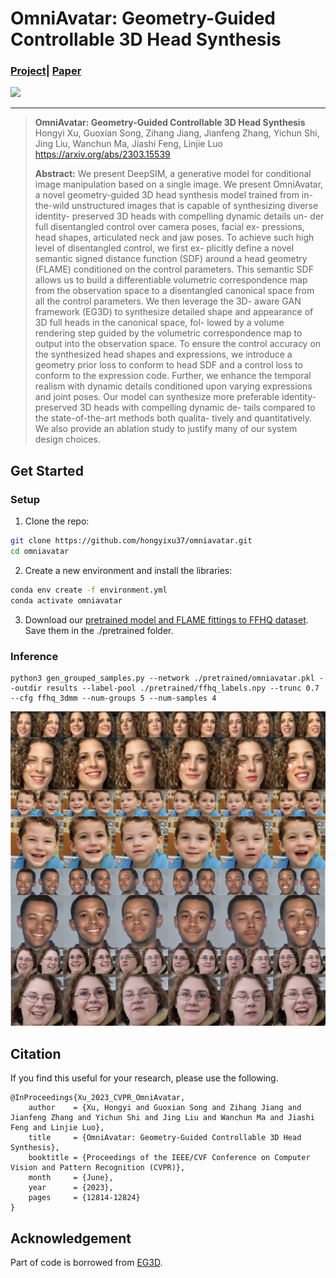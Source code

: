 # OmniAvatar: Geometry-Guided Controllable 3D Head Synthesis
### [Project](https://hongyixu37.github.io/omniavatar/)| [Paper](https://arxiv.org/abs/2303.15539) <br>

![](imgs/intro.gif)

___

> **OmniAvatar: Geometry-Guided Controllable 3D Head Synthesis**<br>
> Hongyi Xu, Guoxian Song, Zihang Jiang, Jianfeng Zhang, Yichun Shi, Jing Liu, Wanchun Ma, Jiashi Feng, Linjie Luo<br>
> https://arxiv.org/abs/2303.15539 <br>
>
>**Abstract:** We present DeepSIM, a generative model for conditional image manipulation based on a single image.
We present OmniAvatar, a novel geometry-guided 3D head synthesis model trained from in-the-wild unstructured images that is capable of synthesizing diverse identity- preserved 3D heads with compelling dynamic details un- der full disentangled control over camera poses, facial ex- pressions, head shapes, articulated neck and jaw poses. To achieve such high level of disentangled control, we first ex- plicitly define a novel semantic signed distance function (SDF) around a head geometry (FLAME) conditioned on the control parameters. This semantic SDF allows us to build a differentiable volumetric correspondence map from the observation space to a disentangled canonical space from all the control parameters. We then leverage the 3D- aware GAN framework (EG3D) to synthesize detailed shape and appearance of 3D full heads in the canonical space, fol- lowed by a volume rendering step guided by the volumetric correspondence map to output into the observation space. To ensure the control accuracy on the synthesized head shapes and expressions, we introduce a geometry prior loss to conform to head SDF and a control loss to conform to the expression code. Further, we enhance the temporal realism with dynamic details conditioned upon varying expressions and joint poses. Our model can synthesize more preferable identity-preserved 3D heads with compelling dynamic de- tails compared to the state-of-the-art methods both qualita- tively and quantitatively. We also provide an ablation study to justify many of our system design choices.

## Get Started
### Setup 
1.  Clone the repo:
```bash
git clone https://github.com/hongyixu37/omniavatar.git
cd omniavatar
```
2. Create a new environment and install the libraries:
```bash
conda env create -f environment.yml
conda activate omniavatar
```
3. Download our [pretrained model and FLAME fittings to FFHQ dataset](https://drive.google.com/drive/folders/1Q9NYBX_pD8dO-YrCjWHYK53GIrYBIBMK). Save them in the ./pretrained folder.
### Inference
```
python3 gen_grouped_samples.py --network ./pretrained/omniavatar.pkl --outdir results --label-pool ./pretrained/ffhq_labels.npy --trunc 0.7 --cfg ffhq_3dmm --num-groups 5 --num-samples 4
```
![](imgs/samples.png)

## Citation
If you find this useful for your research, please use the following.

```
@InProceedings{Xu_2023_CVPR_OmniAvatar,
    author    = {Xu, Hongyi and Guoxian Song and Zihang Jiang and Jianfeng Zhang and Yichun Shi and Jing Liu and Wanchun Ma and Jiashi Feng and Linjie Luo},
    title     = {OmniAvatar: Geometry-Guided Controllable 3D Head Synthesis},
    booktitle = {Proceedings of the IEEE/CVF Conference on Computer Vision and Pattern Recognition (CVPR)},
    month     = {June},
    year      = {2023},
    pages     = {12814-12824}
}
```
## Acknowledgement
Part of code is borrowed from [EG3D](https://github.com/NVlabs/eg3d).
